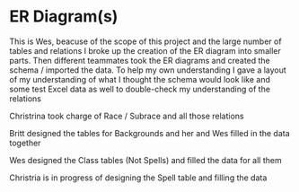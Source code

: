 # ER Diagram(s)

This is Wes, beacuse of the scope of this project and the large number of tables and relations I broke up the creation of the ER diagram into smaller parts. Then different teammates took the ER diagrams and created the schema / imported the data. To help my own understanding I gave a layout of my understanding of what I thought the schema would look like and some test Excel data as well to double-check my understanding of the relations

Christrina took charge of Race / Subrace and all those relations

Britt designed the tables for Backgrounds and her and Wes filled in the data together

Wes designed the Class tables (Not Spells) and filled the data for all them

Christria is in progress of designing the Spell table and filling the data

